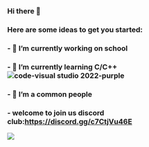 ### Hi there 👋

### Here are some ideas to get you started:

### - 🔭 I’m currently working on school
### - 🌱 I’m currently learning C/C++ ![code-visual studio 2022-purple](https://user-images.githubusercontent.com/122256279/236675595-95fcf624-e47d-435e-afd8-0aa5decc54eb.svg)

### - 👯 I’m a common people
### - welcome to join us discord club:https://discord.gg/c7CtjVu46E



![](https://github-readme-stats.vercel.app/api?username=mayandev&theme=dark)
